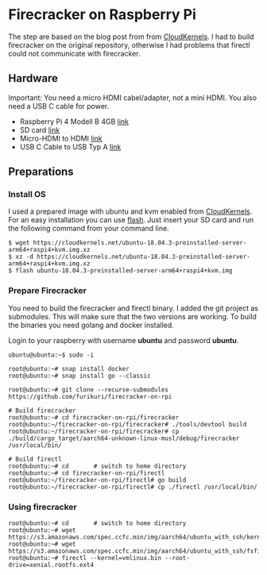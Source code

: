 # Firecracker on Raspberry Pi

The step are based on the blog post from from [CloudKernels](https://blog.cloudkernels.net/posts/firecracker-rpi4/). I had to build firecracker on the original repository, otherwise I had problems that firectl could not communicate with firecracker.

## Hardware

Important: You need a micro HDMI cabel/adapter, not a mini HDMI. You also need a USB C cable for power.

* Raspberry Pi 4 Modell B 4GB [link](https://www.amazon.de/gp/product/B07TC2BK1X)
* SD card [link](https://www.amazon.de/gp/product/B013UDL5RU)
* Micro-HDMI to HDMI [link](https://www.amazon.de/gp/product/B014I8U33I)
* USB C Cable to USB Typ A [link](https://www.amazon.de/dp/B01GGKYR2O)

## Preparations
### Install OS

I used a prepared image with ubuntu and kvm enabled from [CloudKernels](https://blog.cloudkernels.net/posts/rpi4-64bit-image/). For an easy installation you can use [flash](https://github.com/hypriot/flash). Just insert your SD card and run the following command from your command line.

```
$ wget https://cloudkernels.net/ubuntu-18.04.3-preinstalled-server-arm64+raspi4+kvm.img.xz
$ xz -d https://cloudkernels.net/ubuntu-18.04.3-preinstalled-server-arm64+raspi4+kvm.img.xz
$ flash ubuntu-18.04.3-preinstalled-server-arm64+raspi4+kvm.img
```

### Prepare Firecracker

You need to build the firecracker and firectl binary. I added the git project as submodules. This will make sure that the two versions are working. To build the binaries you need golang and docker installed.

Login to your raspberry with username **ubuntu** and password **ubuntu**.

```
ubuntu@ubuntu:~$ sudo -i

root@ubuntu:~# snap install docker
root@ubuntu:~# snap install go --classic

root@ubuntu:~# git clone --recurse-submodules https://github.com/furikuri/firecracker-on-rpi

# Build firecracker
root@ubuntu:~# cd firecracker-on-rpi/firecracker
root@ubuntu:~/firecracker-on-rpi/firecracker# ./tools/devtool build
root@ubuntu:~/firecracker-on-rpi/firecracker# cp ./build/cargo_target/aarch64-unknown-linux-musl/debug/firecracker /usr/local/bin/

# Build firectl
root@ubuntu:~# cd       # switch to home directory
root@ubuntu:~# cd firecracker-on-rpi/firectl
root@ubuntu:~/firecracker-on-rpi/firectl# go build
root@ubuntu:~/firecracker-on-rpi/firectl# cp ./firectl /usr/local/bin/

```

### Using firecracker

```
root@ubuntu:~# cd       # switch to home directory
root@ubuntu:~# wget https://s3.amazonaws.com/spec.ccfc.min/img/aarch64/ubuntu_with_ssh/kernel/vmlinux.bin
root@ubuntu:~# wget https://s3.amazonaws.com/spec.ccfc.min/img/aarch64/ubuntu_with_ssh/fsfiles/xenial.rootfs.ext4
root@ubuntu:~# firectl --kernel=vmlinux.bin --root-drive=xenial.rootfs.ext4
```